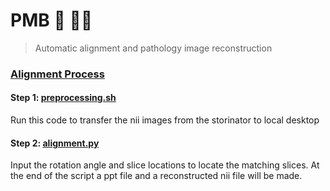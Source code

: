 # PMB 🧠 👨‍💻
> Automatic alignment and pathology image reconstruction


### [Alignment Process](https://github.com/jinghangli98/PMB/blob/main/PMB_alignmentProcess.pdf)

#### Step 1: [preprocessing.sh](https://github.com/jinghangli98/PMB/blob/main/preprocessing.sh)
Run this code to transfer the nii images from the storinator to local desktop
#### Step 2: [alignment.py](https://github.com/jinghangli98/PMB/blob/main/alignment.py)
Input the rotation angle and slice locations to locate the matching slices. At the end of the script a ppt file and a reconstructed nii file will be made. 

